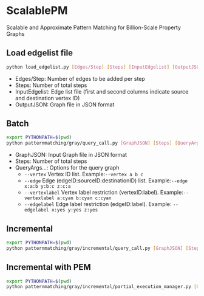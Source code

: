 # ScalablePM
Scalable and Approximate Pattern Matching for Billion-Scale Property Graphs


## Load edgelist file
```bash
python load_edgelist.py [Edges/Step] [Steps] [InputEdgelist] [OutputJSON]
```
- Edges/Step: Number of edges to be added per step
- Steps: Number of total steps
- InputEdgelist: Edge list file (first and second columns indicate source and destination vertex ID)
- OutputJSON: Graph file in JSON format

## Batch
```bash
export PYTHONPATH=$(pwd)
python patternmatching/gray/query_call.py [GraphJSON] [Steps] [QueryArgs...]
```
- GraphJSON: Input Graph file in JSON format
- Steps: Number of total steps
- QueryArgs...: Options for the query graph
    - `--vertex` Vertex ID list. Example:`--vertex a b c`
    - `--edge` Edge (edgeID:sourceID:destinationID) list. Example:`--edge x:a:b y:b:c z:c:a`
    - `--vertexlabel` Vertex label restriction (vertexID:label). Example:`--vertexlabel a:cyan b:cyan c:cyan`
    - `--edgelabel` Edge label restriction (edgeID:label). Example: `--edgelabel x:yes y:yes z:yes`


## Incremental
```bash
export PYTHONPATH=$(pwd)
python patternmatching/gray/incremental/query_call.py [GraphJSON] [Steps] [QueryArgs...]
```

## Incremental with PEM
```bash
export PYTHONPATH=$(pwd)
python patternmatching/gray/incremental/partial_execution_manager.py [GraphJSON] [Steps] [QueryArgs...]
```


